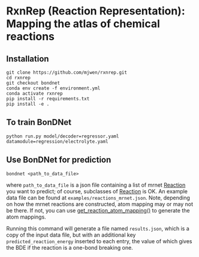 # RxnRep (Reaction Representation): Mapping the atlas of chemical reactions


## Installation 

```shell
git clone https://github.com/mjwen/rxnrep.git
cd rxnrep
git checkout bondnet 
conda env create -f environment.yml
conda activate rxnrep
pip install -r requirements.txt
pip install -e . 
```

## To train BonDNet

```shell 
python run.py model/decoder=regressor.yaml datamodule=regression/electrolyte.yaml
```


## Use BonDNet for prediction 

```shell
bondnet <path_to_data_file> 
```

where `path_to_data_file` is a json file containing a list of mrnet 
[Reaction](https://github.com/materialsproject/mrnet/blob/84f4814a565753060d81cf18ab48e8f71fff6fd8/src/mrnet/core/reactions.py#L46) 
you want to predict; of course, subclasses of 
[Reaction](https://github.com/materialsproject/mrnet/blob/84f4814a565753060d81cf18ab48e8f71fff6fd8/src/mrnet/core/reactions.py#L46)
is OK.
An example data file can be found at `examples/reactions_mrnet.json`. 
Note, depending on how the mrnet reactions are constructed, atom mapping may or may not 
be there. If not, you can use 
[get_reaction_atom_mapping()](https://github.com/materialsproject/mrnet/blob/84f4814a565753060d81cf18ab48e8f71fff6fd8/src/mrnet/utils/reaction.py#L25)
to generate the atom mappings.



Running this command will generate a file named `results.json`, which is a copy of the 
input data file, but with an additional key `predicted_reaction_energy` inserted to each 
entry, the value of which gives the BDE if the reaction is a one-bond breaking one. 
